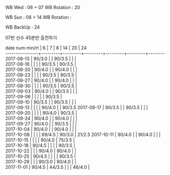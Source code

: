 WB Wed      : 06 + 07
WB Rotation :      20

WB Sun      : 08 + 14
WB Rotation : 

WB BackUp   : 24

07번 선수 45분만 출전하기

date num min/rt |    6    |    7    |    8    |    14   |    20   |   24   
----------------+---------+---------+---------+---------+---------+--------
2017-08-13      |  90/3.0 |         |  90/3.5 |         |         |        
2017-08-16      |         |         |         |  90/3.5 |  90/3.5 |        
2017-08-20      |  90/4.0 |         |  90/4.0 |         |         |        
2017-08-23      |         |         |         |  90/3.5 |  90/3.5 |        
2017-08-27      |  90/4.0 |         |  90/4.0 |         |         |        
2017-08-30      |         |         |         |  90/3.5 |  90/3.5 |        
2017-09-03      |  90/4.0 |         |  90/3.5 |         |         |        
2017-09-06      |         |         |         |         |  90/3.5 |        
2017-09-10      |  90/3.5 |         |  90/3.5 |         |         |        
2017-09-13      |         |         |         |  90/4.0 |         |  90/3.5
2017-09-17      |  90/3.5 |         |  90/3.5 |         |         |        
2017-09-20      |         |         |         |  90/4.0 |  90/3.5 |        
2017-09-24      |  90/4.0 |         |  90/4.0 |         |         |        
2017-09-27      |  90/4.0 |         |  90/3.5 |         |         |        
2017-10-04      |  90/4.0 |         |  90/4.0 |         |         |        
2017-10-08      |         |         |         |  69/4.5 |  90/3.0 |  21/2.5
2017-10-11      |  90/4.0 |         |  90/4.0 |         |         |        
2017-10-15      |         |         |         |  90/4.0 |  75/3.5 |        
2017-10-18      |  90/4.5 |         |         |         |  90/3.5 |        
2017-10-22      |         |         |  90/4.0 |  90/4.0 |         |        
2017-10-25      |  90/4.5 |         |         |         |  90/3.5 |        
2017-10-29      |         |         |  90/3.0 |  90/4.0 |         |        
2017-11-01      |  90/4.5 |  44/3.5 |         |         |  46/4.0 |        

